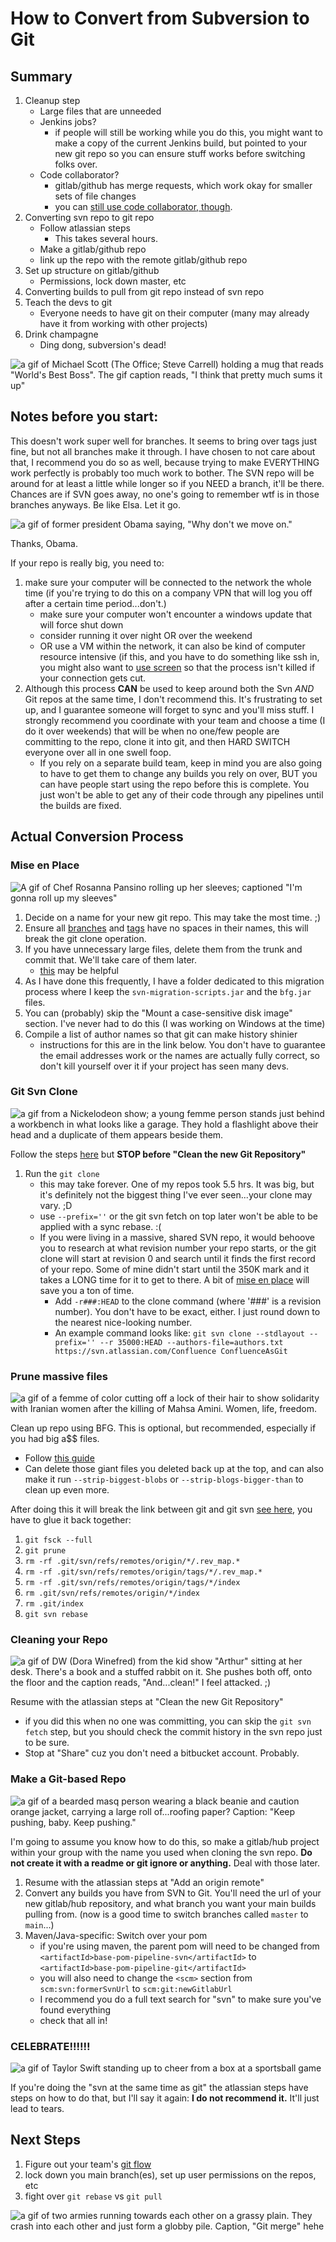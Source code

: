 # How to Convert from Subversion to Git

## Summary

1) Cleanup step
    * Large files that are unneeded
    * Jenkins jobs?
        * if people will still be working while you do this, you might want to make a copy of the current Jenkins build, but pointed to your new git repo so you can ensure stuff works before switching folks over.
    * Code collaborator? 
        * gitlab/github has merge requests, which work okay for smaller sets of file changes
        * you can [still use code collaborator, though](https://support.smartbear.com/collaborator/docs/source-control/git.html).
1) Converting svn repo to git repo
    * Follow atlassian steps
        * This takes several hours.
    * Make a gitlab/github repo
    * link up the repo with the remote gitlab/github repo
1) Set up structure on gitlab/github
    * Permissions, lock down master, etc
1) Converting builds to pull from git repo instead of svn repo
1) Teach the devs to git
    * Everyone needs to have git on their computer (many may already have it from working with other projects)
1) Drink champagne
    * Ding dong, subversion's dead!

![a gif of Michael Scott (The Office; Steve Carrell) holding a mug that reads "World's Best Boss".  The gif caption reads, "I think that pretty much sums it up"](https://media.giphy.com/media/dsKnRuALlWsZG/giphy.gif)

## Notes before you start:

This doesn't work super well for branches.  It seems to bring over tags just fine, but not all branches make it through.  I have chosen to not care about that, I recommend you do so as well, because trying to make EVERYTHING work perfectly is probably too much work to bother.  The SVN repo will be around for at least a little while longer so if you NEED a branch, it'll be there.  Chances are if SVN goes away, no one's going to remember wtf is in those branches anyways.  Be like Elsa.  Let it go.

![a gif of former president Obama saying, "Why don't we move on."](https://media.giphy.com/media/xUySTxQp21GMZhX916/giphy.gif)

Thanks, Obama.

If your repo is really big, you need to:
1) make sure your computer will be connected to the network the whole time (if you're trying to do this on a company VPN that will log you off after a certain time period...don't.)
   * make sure your computer won't encounter a windows update that will force shut down
   * consider running it over night OR over the weekend
   * OR use a VM within the network, it can also be kind of computer resource intensive (if this, and you have to do something like ssh in, you might also want to [use screen](https://www.howtogeek.com/662422/how-to-use-linuxs-screen-command/) so that the process isn't killed if your connection gets cut.
1) Although this process **CAN** be used to keep around both the Svn _AND_ Git repos at the same time, I don't recommend this.  It's frustrating to set up, and I guarantee someone will forget to sync and you'll miss stuff.  I strongly recommend you coordinate with your team and choose a time (I do it over weekends) that will be when no one/few people are committing to the repo, clone it into git, and then HARD SWITCH everyone over all in one swell foop.
   * If you rely on a separate build team, keep in mind you are also going to have to get them to change any builds you rely on over, BUT you can have people start using the repo before this is complete.  You just won't be able to get any of their code through any pipelines until the builds are fixed.

## Actual Conversion Process

### Mise en Place

![A gif of Chef Rosanna Pansino rolling up her sleeves; captioned "I'm gonna roll up my sleeves"](https://media.giphy.com/media/OuePMznpbHyrw34608/giphy.gif)

1) Decide on a name for your new git repo.  This may take the most time. ;)
1) Ensure all [branches](http://blog.tatedavies.com/2015/05/14/rename-a-branch-in-svn/) and [tags](https://stackoverflow.com/a/15270466/8679470) have no spaces in their names, this will break the git clone operation.
1) If you have unnecessary large files, delete them from the trunk and commit that.  We'll take care of them later.
   * [this](https://stackoverflow.com/questions/10622179/how-to-find-identify-large-commits-in-git-history) may be helpful
1) As I have done this frequently, I have a folder dedicated to this migration process where I keep the `svn-migration-scripts.jar` and the `bfg.jar` files.
1) You can (probably) skip the "Mount a case-sensitive disk image" section.  I've never had to do this (I was working on Windows at the time)
1) Compile a list of author names so that git can make history shinier
   * instructions for this are in the link below.  You don't have to guarantee the email addresses work or the names are actually fully correct, so don't kill yourself over it if your project has seen many devs.

### Git Svn Clone

![a gif from a Nickelodeon show; a young femme person stands just behind a workbench in what looks like a garage. They hold a flashlight above their head and a duplicate of them appears beside them.](https://media.giphy.com/media/Z8koEOoTT2rgghCzXK/giphy.gif)

Follow the steps [here](https://www.atlassian.com/git/tutorials/migrating-prepare) but **STOP before "Clean the new Git Repository"**

1) Run the `git clone`
   * this may take forever.  One of my repos took 5.5 hrs.  It was big, but it's definitely not the biggest thing I've ever seen...your clone may vary. ;D
   * use `--prefix=''` or the git svn fetch on top later won't be able to be applied with a sync rebase. :(
   * If you were living in a massive, shared SVN repo, it would behoove you to research at what revision number your repo starts, or the git clone will start at revision 0 and search until it finds the first record of your repo.  Some of mine didn't start until the 350K mark and it takes a LONG time for it to get to there.  A bit of [mise en place](https://en.wikipedia.org/wiki/Mise_en_place) will save you a ton of time.
     * Add `-r###:HEAD` to the clone command (where '###' is a revision number).  You don't have to be exact, either.  I just round down to the nearest nice-looking number.
     * An example command looks like: `git svn clone --stdlayout --prefix='' --r 35000:HEAD --authors-file=authors.txt https://svn.atlassian.com/Confluence ConfluenceAsGit`

### Prune massive files

![a gif of a femme of color cutting off a lock of their hair to show solidarity with Iranian women after the killing of Mahsa Amini. Women, life, freedom.](https://media.giphy.com/media/J77HxyT0lez2nvfH20/giphy.gif)

Clean up repo using BFG. This is optional, but recommended, especially if you had big a$$ files.
* Follow [this guide](https://rtyley.github.io/bfg-repo-cleaner/)
* Can delete those giant files you deleted back up at the top, and can also make it run `--strip-biggest-blobs` or `--strip-blogs-bigger-than` to clean up even more.

After doing this it will break the link between git and git svn [see here](https://help.github.com/articles/removing-sensitive-data-from-a-repository/), you have to glue it back together:

1) `git fsck --full`
1) `git prune`
1) `rm -rf .git/svn/refs/remotes/origin/*/.rev_map.*`
1) `rm -rf .git/svn/refs/remotes/origin/tags/*/.rev_map.*`
1) `rm -rf .git/svn/refs/remotes/origin/tags/*/index`
1) `rm .git/svn/refs/remotes/origin/*/index`
1) `rm .git/index`
1) `git svn rebase`

### Cleaning your Repo

![a gif of DW (Dora Winefred) from the kid show "Arthur" sitting at her desk. There's a book and a stuffed rabbit on it.  She pushes both off, onto the floor and the caption reads, "And...clean!"  I feel attacked. ;)](https://media.giphy.com/media/9D6KXW8kgJDxabuQrt/giphy.gif)

Resume with the atlassian steps at "Clean the new Git Repository"

* if you did this when no one was committing, you can skip the `git svn fetch` step, but you should check the commit history in the svn repo just to be sure.
* Stop at "Share" cuz you don't need a bitbucket account.  Probably.

### Make a Git-based Repo

![a gif of a bearded masq person wearing a black beanie and caution orange jacket, carrying a large roll of...roofing paper? Caption: "Keep pushing, baby. Keep pushing."](https://media.giphy.com/media/4Jxt2yVZGJuLYjfuxA/giphy.gif)

I'm going to assume you know how to do this, so make a gitlab/hub project within your group with the name you used when cloning the svn repo. **Do not create it with a readme or git ignore or anything.**  Deal with those later.

1) Resume with the atlassian steps at "Add an origin remote" 
1) Convert any builds you have from SVN to Git.  You'll need the url of your new gitlab/hub repository, and what branch you want your main builds pulling from. (now is a good time to switch branches called `master` to `main`...)
1) Maven/Java-specific: Switch over your pom
   * if you're using maven, the parent pom will need to be changed from `<artifactId>base-pom-pipeline-svn</artifactId>` to `<artifactId>base-pom-pipeline-git</artifactId>`
   * you will also need to change the `<scm>` section from `scm:svn:formerSvnUrl` to `scm:git:newGitlabUrl`
   * I recommend you do a full text search for "svn" to make sure you've found everything
   * check that all in!

### CELEBRATE!!!!!!

![a gif of Taylor Swift standing up to cheer from a box at a sportsball game](https://media.giphy.com/media/ncTvVeWqvnNu4lZQIH/giphy.gif)

If you're doing the "svn at the same time as git" the atlassian steps have steps on how to do that, but I'll say it again: **I do not recommend it.**  It'll just lead to tears.

## Next Steps

1) Figure out your team's [git flow](https://www.atlassian.com/git/tutorials/comparing-workflows/gitflow-workflow)
1) lock down you main branch(es), set up user permissions on the repos, etc
1) fight over `git rebase` vs `git pull`

![a gif of two armies running towards each other on a grassy plain.  They crash into each other and just form a globby pile. Caption, "Git merge" hehe](https://media.giphy.com/media/cFkiFMDg3iFoI/giphy.gif)
